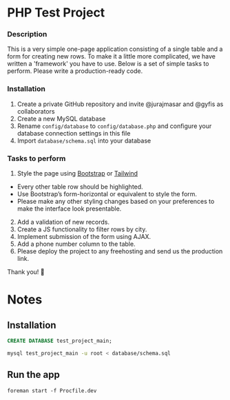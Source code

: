 # PHP Test Project

### Description
This is a very simple one-page application consisting of a single table and a form for creating new rows. To make it a little more complicated, we have written a 'framework' you have to use. Below is a set of simple tasks to perform. Please write a production-ready code.

### Installation
1. Create a private GitHub repository and invite @jurajmasar and @gyfis as collaborators
2. Create a new MySQL database
3. Rename `config/database` to `config/database.php` and configure your database connection settings in this file
4. Import `database/schema.sql` into your database

### Tasks to perform
1. Style the page using [Bootstrap](http://getbootstrap.com/) or [Tailwind](http://tailwind.com/)
  * Every other table row should be highlighted.
  * Use Bootstrap’s form-horizontal or equivalent to style the form.
  * Please make any other styling changes based on your preferences to make the interface look presentable.
2. Add a validation of new records.
3. Create a JS functionality to filter rows by city.
4. Implement submission of the form using AJAX.
5. Add a phone number column to the table.
6. Please deploy the project to any freehosting and send us the production link.

Thank you! 🙏

# Notes

## Installation

```sql
CREATE DATABASE test_project_main;
```

```bash
mysql test_project_main -u root < database/schema.sql
```

## Run the app

```
foreman start -f Procfile.dev
```
